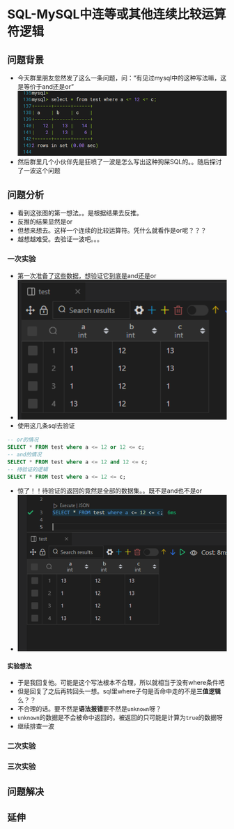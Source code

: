 # SQL-MySQL中连等或其他连续比较运算符逻辑

## 问题背景

- 今天群里朋友忽然发了这么一条问题，问：“有见过mysql中的这种写法嘛，这是等价于and还是or”
![alt text](b0a86e706ff146d2fd698c11170e37d.png)
- 然后群里几个小伙伴先是狂喷了一波是怎么写出这种狗屎SQL的。。随后探讨了一波这个问题

## 问题分析

- 看到这张图的第一想法。。是根据结果去反推。
- 反推的结果显然是or
- 但想来想去。这样一个连续的比较运算符。凭什么就看作是or呢？？？
- 越想越难受。去验证一波吧。。。

### 一次实验

- 第一次准备了这些数据，想验证它到底是and还是or
- ![alt text](image.png)
- 使用这几条sql去验证
```sql
-- or的情况
SELECT * FROM test where a <= 12 or 12 <= c;
-- and的情况
SELECT * FROM test where a <= 12 and 12 <= c;
-- 待验证的逻辑
SELECT * FROM test where a <= 12 <= c;
```
- 惊了！！待验证的返回的竟然是全部的数据集。。既不是and也不是or
- ![alt text](218808799d8f2a1d95d98febe84fef9.png)

#### 实验想法

- 于是我回复他。可能是这个写法根本不合理，所以就相当于没有where条件吧
- 但是回复了之后再转回头一想。sql里where子句是否命中走的不是**三值逻辑**么？？
- 不合理的话。要不然是**语法报错**要不然是`unknown`呀？
- `unknown`的数据是不会被命中返回的。被返回的只可能是计算为`true`的数据呀
- 继续排查一波

### 二次实验



### 三次实验



## 问题解决



## 延伸


